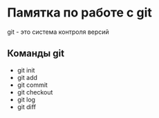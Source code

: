 # Памятка по работе с git
git - это система контроля версий
## Команды git
* git init
* git add
* git commit
* git checkout
* git log
* git diff